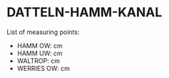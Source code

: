 # DATTELN-HAMM-KANAL

List of measuring points:

* HAMM OW: <Value topic="rivers/pegel-online/DHK/HAMM OW/measurementValue"/> cm
* HAMM UW: <Value topic="rivers/pegel-online/DHK/HAMM UW/measurementValue"/> cm
* WALTROP: <Value topic="rivers/pegel-online/DHK/WALTROP/measurementValue"/> cm
* WERRIES OW: <Value topic="rivers/pegel-online/DHK/WERRIES OW/measurementValue"/> cm
